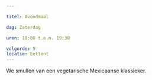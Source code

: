 ```yaml
---

titel: Avondmaal

dag: Zaterdag

uren: 18:00 t.e.m. 19:30

volgorde: 9
locatie: Eettent
---
```


We smullen van een vegetarische Mexicaanse klassieker.
